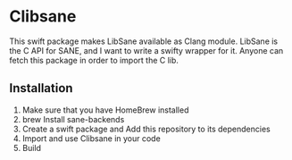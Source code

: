 # Clibsane

This swift package makes LibSane available as Clang module. LibSane is the C API for SANE, and I want to write a swifty wrapper for it. Anyone can fetch this package in order to import the C lib.

## Installation

1. Make sure that you have HomeBrew installed
2. brew Install sane-backends
3. Create a swift package and Add this repository to its dependencies
4. Import and use Clibsane in your code
5. Build
